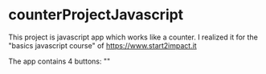 # counterProjectJavascript

 This project is javascript app which works like a counter.
 I realized it for the "basics javascript course" of https://www.start2impact.it
 
 The app contains 4 buttons:
 ""

